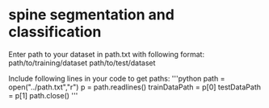 # spine segmentation and classification
 Enter path to your dataset in path.txt with following format:
 	path/to/training/dataset
 	path/to/test/dataset

 Include following lines in your code to get paths:
 	'''python
 	path = open("../path.txt","r")
	p = path.readlines()
	trainDataPath = p[0]
	testDataPath = p[1]
	path.close()
	'''